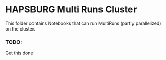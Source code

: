 # HAPSBURG Multi Runs Cluster

This folder contains Notebooks that can run MultiRuns (partly parallelized) on the cluster.

### TODO:
Get this done
